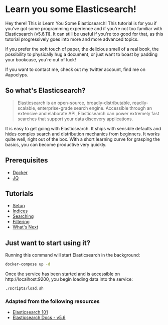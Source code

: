 Learn you some Elasticsearch!
=============================

Hey there! This is Learn You Some Elasticsearch! This tutorial is for you if you've got some programming experience and if you're not too familiar with Elasticsearch (v5.6.11). It can still be useful if you're too good for that, as this tutorial progressively goes into more and more advanced topics.

If you prefer the soft touch of paper, the delicious smell of a real book, the possibility to physically hug a document, or just want to boast by padding your bookcase, you're out of luck!

If you want to contact me, check out my twitter account, find me on #apoclyps.

So what's Elasticsearch?
------------------------

> Elasticsearch is an open-source, broadly-distributable, readily-scalable, enterprise-grade search engine. Accessible through an extensive and elaborate API, Elasticsearch can power extremely fast searches that support your data discovery applications.

It is easy to get going with Elasticsearch. It ships with sensible defaults and hides complex search and distribution mechanics from beginners. It works quite well, right out of the box. With a short learning curve for grasping the basics, you can become productive very quickly.

Prerequisites
-------------

-	[Docker](https://www.docker.com/)
-	[JQ](https://stedolan.github.io/jq/)

Tutorials
---------

-	[Setup](docs/setup.md)
-	[Indices](docs/indexing.md)
-	[Searching](docs/searching.md)
-	[Filtering](docs/filtering.md)
-	[What's Next](docs/next.md)

Just want to start using it?
----------------------------

Running this command will start Elasticsearch in the background:

```sh
docker-compose up -d
```

Once the service has been started and is accessible on http://localhost:9200, you begin loading data into the service:

```sh
./scripts/load.sh
```

### Adapted from the following resources

-	[Elasticsearch 101](http://joelabrahamsson.com/elasticsearch-101/)
-	[Elasticsearch Docs - v5.6](https://www.elastic.co/guide/en/elasticsearch/reference/current/docker.html)

